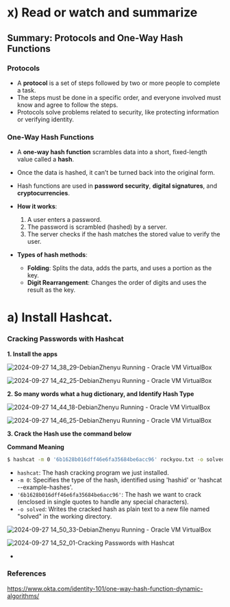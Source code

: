 # x) Read or watch and summarize

## **Summary: Protocols and One-Way Hash Functions**

### **Protocols**
- A **protocol** is a set of steps followed by two or more people to complete a task.
- The steps must be done in a specific order, and everyone involved must know and agree to follow the steps.
- Protocols solve problems related to security, like protecting information or verifying identity.

### **One-Way Hash Functions**
- A **one-way hash function** scrambles data into a short, fixed-length value called a **hash**.
- Once the data is hashed, it can’t be turned back into the original form.
- Hash functions are used in **password security**, **digital signatures**, and **cryptocurrencies**.
  
- **How it works**:
  1. A user enters a password.
  2. The password is scrambled (hashed) by a server.
  3. The server checks if the hash matches the stored value to verify the user.

- **Types of hash methods**:
  - **Folding**: Splits the data, adds the parts, and uses a portion as the key.
  - **Digit Rearrangement**: Changes the order of digits and uses the result as the key.

# a) Install Hashcat.

### Cracking Passwords with Hashcat

**1. Install the apps**

![2024-09-27 14_38_29-DebianZhenyu  Running  - Oracle VM VirtualBox](https://github.com/user-attachments/assets/e6087e85-fffc-4140-b7ba-4f7b0d3a9e18)

![2024-09-27 14_42_25-DebianZhenyu  Running  - Oracle VM VirtualBox](https://github.com/user-attachments/assets/e918a8c2-9724-4db5-963d-56c278338e8d)

**2. So many words what a hug dictionary, and Identify Hash Type**

![2024-09-27 14_44_18-DebianZhenyu  Running  - Oracle VM VirtualBox](https://github.com/user-attachments/assets/21e39817-7b1d-493b-9842-6bf8b57f5a33)

![2024-09-27 14_46_25-DebianZhenyu  Running  - Oracle VM VirtualBox](https://github.com/user-attachments/assets/4ee3287b-ec2e-4872-8497-4fdb164cba46)

**3. Crack the Hash use the command below**

**Command Meaning**
  ```bash
  $ hashcat -m 0 '6b1628b016dff46e6fa35684be6acc96' rockyou.txt -o solved
  ```
- `hashcat`: The hash cracking program we just installed.
- `-m 0`: Specifies the type of the hash, identified using 'hashid' or 'hashcat --example-hashes'.
- `'6b1628b016dff46e6fa35684be6acc96'`: The hash we want to crack (enclosed in single quotes to handle any special characters).
- `-o solved`: Writes the cracked hash as plain text to a new file named "solved" in the working directory.

![2024-09-27 14_50_33-DebianZhenyu  Running  - Oracle VM VirtualBox](https://github.com/user-attachments/assets/32cc3f97-328e-417d-9d88-b9f53f53e005)

![2024-09-27 14_52_01-Cracking Passwords with Hashcat](https://github.com/user-attachments/assets/95b5339f-4ca2-4feb-81df-b66bd1d4aaba)



- 





### References

https://www.okta.com/identity-101/one-way-hash-function-dynamic-algorithms/
